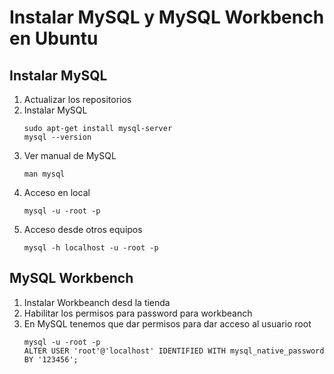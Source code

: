 # Instalar MySQL y MySQL Workbench en Ubuntu

## Instalar MySQL
1. Actualizar los repositorios 
2. Instalar MySQL 
    ~~~
    sudo apt-get install mysql-server
    mysql --version
    ~~~
3. Ver manual de MySQL
    ~~~
    man mysql
    ~~~
4. Acceso en local 
    ~~~
    mysql -u -root -p
    ~~~
5. Acceso desde otros equipos  
    ~~~
    mysql -h localhost -u -root -p
    ~~~

## MySQL Workbench
1. Instalar Workbeanch desd la tienda 
2. Habilitar los permisos para password para workbeanch
3. En MySQL tenemos que dar permisos para dar acceso al usuario root 
    ~~~
    mysql -u -root -p
    ALTER USER 'root'@'localhost' IDENTIFIED WITH mysql_native_password BY '123456';
    ~~~